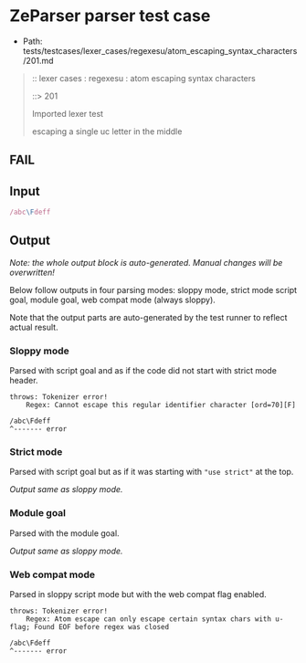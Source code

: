# ZeParser parser test case

- Path: tests/testcases/lexer_cases/regexesu/atom_escaping_syntax_characters/201.md

> :: lexer cases : regexesu : atom escaping syntax characters
>
> ::> 201
>
> Imported lexer test
>
> escaping a single uc letter in the middle

## FAIL

## Input

`````js
/abc\Fdeff
`````

## Output

_Note: the whole output block is auto-generated. Manual changes will be overwritten!_

Below follow outputs in four parsing modes: sloppy mode, strict mode script goal, module goal, web compat mode (always sloppy).

Note that the output parts are auto-generated by the test runner to reflect actual result.

### Sloppy mode

Parsed with script goal and as if the code did not start with strict mode header.

`````
throws: Tokenizer error!
    Regex: Cannot escape this regular identifier character [ord=70][F]

/abc\Fdeff
^------- error
`````

### Strict mode

Parsed with script goal but as if it was starting with `"use strict"` at the top.

_Output same as sloppy mode._

### Module goal

Parsed with the module goal.

_Output same as sloppy mode._

### Web compat mode

Parsed in sloppy script mode but with the web compat flag enabled.

`````
throws: Tokenizer error!
    Regex: Atom escape can only escape certain syntax chars with u-flag; Found EOF before regex was closed

/abc\Fdeff
^------- error
`````

